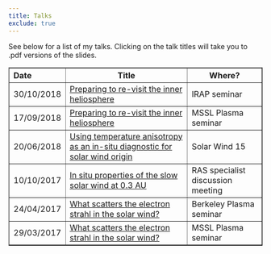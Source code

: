 ```yaml
---
title: Talks
exclude: true
---
```

See below for a list of my talks. Clicking on the talk titles will take you to
.pdf versions of the slides.

<table border="1px solid black" style="border-collapse:collapse">
 <tr>
   <th align='left' padding='8px'>Date</th>
   <th>Title</th>
   <th>Where?</th>
 </tr>

 <tr>
  <td>30/10/2018</td>
  <td><a href="talks/181030IRAP.pdf">Preparing to re-visit the inner heliosphere</a></td>
  <td>IRAP seminar</td>
 </tr>
 <tr>
  <td>17/09/2018</td>
  <td><a href="talks/180917MSSL.pdf">Preparing to re-visit the inner heliosphere</a></td>
  <td>MSSL Plasma seminar</td>
 </tr>
 <tr>
  <td>20/06/2018</td>
  <td><a href="talks/180620SW.pdf">Using temperature anisotropy as an in-situ diagnostic for solar wind origin</a></td>
  <td>Solar Wind 15</td>
 </tr>
 <tr>
   <td>10/10/2017</td>
   <td><a href="talks/171010RASOrbiter.pdf">In situ properties of the slow solar wind at 0.3 AU</a></td>
   <td>RAS specialist discussion meeting</td>
 </tr>
 <tr>
   <td>24/04/2017</td>
   <td><a href="talks/170424Berkeley.pdf">What scatters the electron strahl in the solar wind?</a></td>
   <td>Berkeley Plasma seminar</td>
 </tr>
 <tr>
   <td>29/03/2017</td>
   <td><a href="talks/170329MSSL.pdf">What scatters the electron strahl in the solar wind?</a></td>
   <td>MSSL Plasma seminar</td>
 </tr>
</table>
